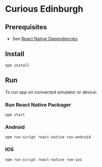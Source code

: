 # Curious Edinburgh

## Prerequisites
* See [React Native Dependencies](https://facebook.github.io/react-native/docs/getting-started.html)

## Install
```
npm install 
```

## Run

To run app on connected simulator or device:

### Run React Native Packager
```
npm start
```

### Android
```
npm run-script react-native run-android
```

### IOS
```
npm run-script react-native run-ios
```

